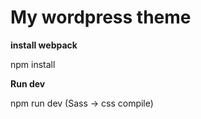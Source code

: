 # My wordpress theme

**install webpack**

npm install 


**Run dev**

npm run dev 
(Sass -> css compile)

